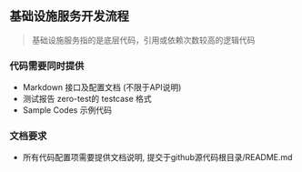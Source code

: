 ## 基础设施服务开发流程
>  基础设施服务指的是底层代码，引用或依赖次数较高的逻辑代码

### 代码需要同时提供
 * Markdown 接口及配置文档 (不限于API说明)
 * 测试报告 zero-test的 testcase 格式
 * Sample Codes 示例代码
 
 ### 文档要求
 * 所有代码配置项需要提供文档说明, 提交于github源代码根目录/README.md
 

